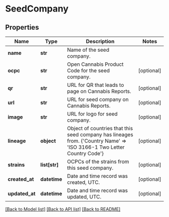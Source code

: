 # SeedCompany

## Properties
Name | Type | Description | Notes
------------ | ------------- | ------------- | -------------
**name** | **str** | Name of the seed company. | 
**ocpc** | **str** | Open Cannabis Product Code for the seed company. | [optional] 
**qr** | **str** | URL for QR that leads to page on Cannabis Reports. | [optional] 
**url** | **str** | URL for seed company on Cannabis Reports. | [optional] 
**image** | **str** | URL for logo for seed company. | [optional] 
**lineage** | **object** | Object of countries that this seed company has lineages from. {&#39;Country Name&#39; &#x3D;&gt; &#39;ISO 3166-1 Two Letter Country Code&#39;} | [optional] 
**strains** | **list[str]** | OCPCs of the strains from this seed company. | [optional] 
**created_at** | **datetime** | Date and time record was created, UTC. | [optional] 
**updated_at** | **datetime** | Date and time record was updated, UTC. | [optional] 

[[Back to Model list]](../README.md#documentation-for-models) [[Back to API list]](../README.md#documentation-for-api-endpoints) [[Back to README]](../README.md)


